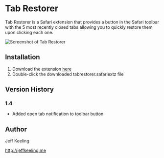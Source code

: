 # Tab Restorer
Tab Restorer is a Safari extension that provides a button in the Safari toolbar with the 5 most recently closed tabs allowing you to quickly restore them upon clicking each one.

![Screenshot of Tab Restorer](https://raw.githubusercontent.com/jeffkeeling/tabrestorer/master/screenshot.jpg)

## Installation
1. Download the extension [here](https://github.com/jeffkeeling/tabrestorer/releases/latest)
2. Double-click the downloaded tabrestorer.safariextz file

## Version History

### 1.4
 - Added open tab notification to toolbar button

## Author
Jeff Keeling

http://jeffkeeling.me
